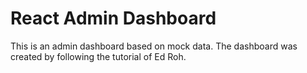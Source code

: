 # React Admin Dashboard

This is an admin dashboard based on mock data. The dashboard was created by following the tutorial of Ed Roh.
